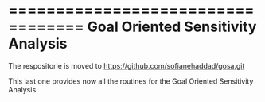 ==================================
Goal Oriented Sensitivity Analysis
==================================

The respositorie is moved to <https://github.com/sofianehaddad/gosa.git>

This last one provides now all the routines for the Goal Oriented Sensitivity Analysis
 

